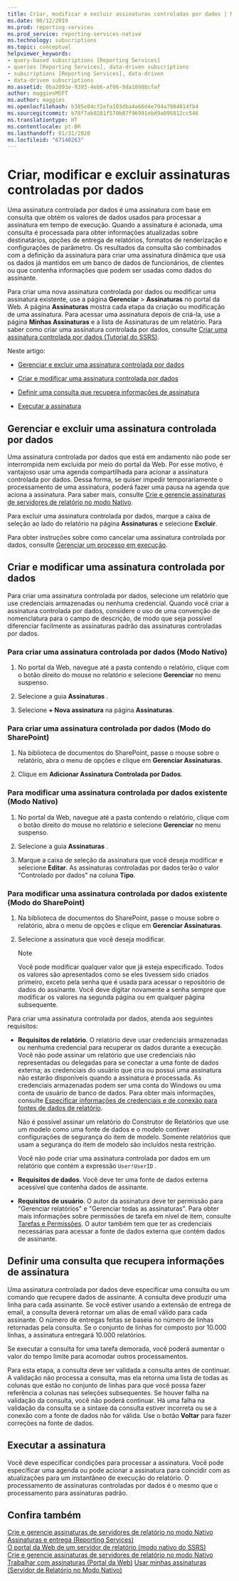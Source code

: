 ```yaml
---
title: Criar, modificar e excluir assinaturas controladas por dados | Microsoft Docs
ms.date: 06/12/2019
ms.prod: reporting-services
ms.prod_service: reporting-services-native
ms.technology: subscriptions
ms.topic: conceptual
helpviewer_keywords:
- query-based subscriptions [Reporting Services]
- queries [Reporting Services], data-driven subscriptions
- subscriptions [Reporting Services], data-driven
- data-driven subscriptions
ms.assetid: 0ba2093e-9393-4eb6-af06-9da10988cfaf
author: maggiesMSFT
ms.author: maggies
ms.openlocfilehash: b385e04cf2efa103dba4a66d4e794a7984814fb4
ms.sourcegitcommit: b78f7ab9281f570b87f96991ebd9a095812cc546
ms.translationtype: HT
ms.contentlocale: pt-BR
ms.lasthandoff: 01/31/2020
ms.locfileid: "67140263"
---
```

# <a name="create-modify-and-delete-data-driven-subscriptions"></a>Criar, modificar e excluir assinaturas controladas por dados
  Uma assinatura controlada por dados é uma assinatura com base em consulta que obtém os valores de dados usados para processar a assinatura em tempo de execução. Quando a assinatura é acionada, uma consulta é processada para obter informações atualizadas sobre destinatários, opções de entrega de relatórios, formatos de renderização e configurações de parâmetro. Os resultados da consulta são combinados com a definição da assinatura para criar uma assinatura dinâmica que usa os dados já mantidos em um banco de dados de funcionários, de clientes ou que contenha informações que podem ser usadas como dados do assinante.  
  
 Para criar uma nova assinatura controlada por dados ou modificar uma assinatura existente, use a página **Gerenciar** > **Assinaturas** no portal da Web. A página **Assinaturas** mostra cada etapa da criação ou modificação de uma assinatura. Para acessar uma assinatura depois de criá-la, use a página **Minhas Assinaturas** e a lista de Assinaturas de um relatório. Para saber como criar uma assinatura controlada por dados, consulte [Criar uma assinatura controlada por dados &#40;Tutorial do SSRS&#41;](../../reporting-services/create-a-data-driven-subscription-ssrs-tutorial.md).  
  
 Neste artigo:  
  
-   [Gerenciar e excluir uma assinatura controlada por dados](#bkmk_manage_and_delete)  
  
-   [Criar e modificar uma assinatura controlada por dados](#bkmk_create_and_modify)  
  
-   [Definir uma consulta que recupera informações de assinatura](#bkmk_define_query)  
  
-   [Executar a assinatura](#bkmk_run_subscription)  
  
##  <a name="bkmk_manage_and_delete"></a> Gerenciar e excluir uma assinatura controlada por dados  
 Uma assinatura controlada por dados que está em andamento não pode ser interrompida nem excluída por meio do portal da Web. Por esse motivo, é vantajoso usar uma agenda compartilhada para acionar a assinatura controlada por dados. Dessa forma, se quiser impedir temporariamente o processamento de uma assinatura, poderá fazer uma pausa na agenda que aciona a assinatura. Para saber mais, consulte [Crie e gerencie assinaturas de servidores de relatório no modo Nativo](../../reporting-services/subscriptions/create-and-manage-subscriptions-for-native-mode-report-servers.md).  
  
 Para excluir uma assinatura controlada por dados, marque a caixa de seleção ao lado do relatório na página **Assinaturas** e selecione **Excluir**.  
  
 Para obter instruções sobre como cancelar uma assinatura controlada por dados, consulte [Gerenciar um processo em execução](../../reporting-services/subscriptions/manage-a-running-process.md).  
  
##  <a name="bkmk_create_and_modify"></a> Criar e modificar uma assinatura controlada por dados  
 Para criar uma assinatura controlada por dados, selecione um relatório que use credenciais armazenadas ou nenhuma credencial. Quando você criar a assinatura controlada por dados, considere o uso de uma convenção de nomenclatura para o campo de descrição, de modo que seja possível diferenciar facilmente as assinaturas padrão das assinaturas controladas por dados.  
  
### <a name="to-create-a-data-driven-subscription-native-mode"></a>Para criar uma assinatura controlada por dados (Modo Nativo)  
  
1. No portal da Web, navegue até a pasta contendo o relatório, clique com o botão direito do mouse no relatório e selecione **Gerenciar** no menu suspenso.  
  
2. Selecione a guia **Assinaturas** .  
  
3. Selecione **+ Nova assinatura** na página **Assinaturas**.  
  
### <a name="to-create-a-data-driven-subscription-sharepoint-mode"></a>Para criar uma assinatura controlada por dados (Modo do SharePoint)  
  
1. Na biblioteca de documentos do SharePoint, passe o mouse sobre o relatório, abra o menu de opções e clique em **Gerenciar Assinaturas**.  
  
2. Clique em **Adicionar Assinatura Controlada por Dados**.  
  
### <a name="to-modify-an-existing-data-driven-subscription-native-mode"></a>Para modificar uma assinatura controlada por dados existente (Modo Nativo)  
  
1. No portal da Web, navegue até a pasta contendo o relatório, clique com o botão direito do mouse no relatório e selecione **Gerenciar** no menu suspenso.  
  
2. Selecione a guia **Assinaturas** .  
  
3. Marque a caixa de seleção da assinatura que você deseja modificar e selecione **Editar**. As assinaturas controladas por dados terão o valor "Controlado por dados" na coluna **Tipo**.  
  
### <a name="to-modify-an-existing-data-driven-subscription-sharepoint-mode"></a>Para modificar uma assinatura controlada por dados existente (Modo do SharePoint)  
  
1.  Na biblioteca de documentos do SharePoint, passe o mouse sobre o relatório, abra o menu de opções e clique em **Gerenciar Assinaturas**.  
  
2.  Selecione a assinatura que você deseja modificar.  
  
    > [!NOTE]  
    > Você pode modificar qualquer valor que já esteja especificado. Todos os valores são apresentados como se eles tivessem sido criados primeiro, exceto pela senha que é usada para acessar o repositório de dados do assinante. Você deve digitar novamente a senha sempre que modificar os valores na segunda página ou em qualquer página subsequente.  
  
  Para criar uma assinatura controlada por dados, atenda aos seguintes requisitos:  
  
-   **Requisitos de relatório**. O relatório deve usar credenciais armazenadas ou nenhuma credencial para recuperar os dados durante a execução. Você não pode assinar um relatório que use credenciais não representadas ou delegadas para se conectar a uma fonte de dados externa; as credenciais do usuário que cria ou possui uma assinatura não estarão disponíveis quando a assinatura é processada. As credenciais armazenadas podem ser uma conta do Windows ou uma conta de usuário de banco de dados. Para obter mais informações, consulte [Especificar informações de credenciais e de conexão para fontes de dados de relatório](../../reporting-services/report-data/specify-credential-and-connection-information-for-report-data-sources.md).  
  
     Não é possível assinar um relatório do Construtor de Relatórios que use um modelo como uma fonte de dados e o modelo contiver configurações de segurança do item de modelo. Somente relatórios que usam a segurança do item de modelo são incluídos nesta restrição.  
  
     Você não pode criar uma assinatura controlada por dados em um relatório que contém a expressão `User!UserID` .  
  
-   **Requisitos de dados**. Você deve ter uma fonte de dados externa acessível que contenha dados de assinante.  
  
-   **Requisitos de usuário**. O autor da assinatura deve ter permissão para "Gerenciar relatórios" e "Gerenciar todas as assinaturas". Para obter mais informações sobre permissões de tarefa em nível de item, consulte [Tarefas e Permissões](../../reporting-services/security/tasks-and-permissions.md). O autor também tem que ter as credenciais necessárias para acessar a fonte de dados externa que contém dados de assinante.  
  
##  <a name="bkmk_define_query"></a> Definir uma consulta que recupera informações de assinatura  
 Uma assinatura controlada por dados deve especificar uma consulta ou um comando que recupere dados de assinante. A consulta deve produzir uma linha para cada assinante. Se você estiver usando a extensão de entrega de email, a consulta deverá retornar um alias de email válido para cada assinante. O número de entregas feitas se baseia no número de linhas retornadas pela consulta. Se o conjunto de linhas for composto por 10.000 linhas, a assinatura entregará 10.000 relatórios.  
  
 Se executar a consulta for uma tarefa demorada, você poderá aumentar o valor do tempo limite para acomodar outros processamentos.  
  
 Para esta etapa, a consulta deve ser validada a consulta antes de continuar. A validação não processa a consulta, mas ela retorna uma lista de todas as colunas que estão no conjunto de linhas para que você possa fazer referência a colunas nas seleções subsequentes. Se houver falha na validação da consulta, você não poderá continuar. Há uma falha na validação da consulta se a sintaxe da consulta estiver incorreta ou se a conexão com a fonte de dados não for válida. Use o botão **Voltar** para fazer correções na fonte de dados.  
  
##  <a name="bkmk_run_subscription"></a> Executar a assinatura  
 Você deve especificar condições para processar a assinatura. Você pode especificar uma agenda ou pode acionar a assinatura para coincidir com as atualizações para um instantâneo de execução do relatório. O processamento de assinaturas controladas por dados é o mesmo que o processamento para assinaturas padrão.  
  
## <a name="see-also"></a>Confira também  
 [Crie e gerencie assinaturas de servidores de relatório no modo Nativo](../../reporting-services/subscriptions/create-and-manage-subscriptions-for-native-mode-report-servers.md)   
 [Assinaturas e entrega &#40;Reporting Services&#41;](../../reporting-services/subscriptions/subscriptions-and-delivery-reporting-services.md)   
 [O portal da Web de um servidor de relatório (modo nativo do SSRS)](../../reporting-services/web-portal-ssrs-native-mode.md)   
 [Crie e gerencie assinaturas de servidores de relatório no modo Nativo](create-and-manage-subscriptions-for-native-mode-report-servers.md)   
 [Trabalhar com assinaturas (Portal da Web)](../../reporting-services/working-with-subscriptions-web-portal.md) [Usar minhas assinaturas (Servidor de Relatório no Modo Nativo)](../../reporting-services/subscriptions/use-my-subscriptions-native-mode-report-server.md)  
 